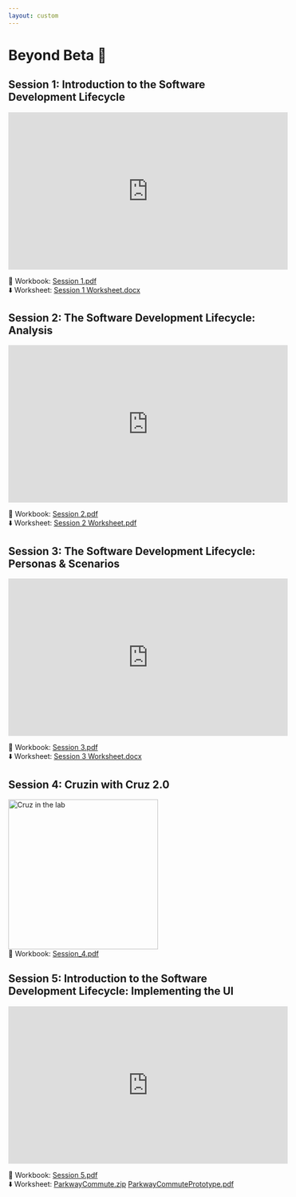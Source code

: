 ```yaml
---
layout: custom
---
```



# Beyond Beta 🧐

## Session 1: Introduction to the Software Development Lifecycle

<iframe width="560" height="315" src="https://www.youtube.com/embed/DRaiQvy-N5g?si=brKtCxd31TY2MprU" title="YouTube video player" frameborder="0" allow="accelerometer; autoplay; clipboard-write; encrypted-media; gyroscope; picture-in-picture; web-share" referrerpolicy="strict-origin-when-cross-origin" allowfullscreen></iframe>

📓 Workbook: [Session 1.pdf](https://wucomputing-tga.github.io/levels/l3/Session_1.pdf)<br>
⬇️ Worksheet: [Session 1 Worksheet.docx](https://wucomputing-tga.github.io/levels/l3/Session_1_Worksheet.docx)

## Session 2: The Software Development Lifecycle: Analysis

<iframe width="560" height="315" src="https://www.youtube.com/embed/A7kWvakZO38?si=z0RhrXhE1ATdX1AM" title="YouTube video player" frameborder="0" allow="accelerometer; autoplay; clipboard-write; encrypted-media; gyroscope; picture-in-picture; web-share" referrerpolicy="strict-origin-when-cross-origin" allowfullscreen></iframe>

📓 Workbook: [Session 2.pdf](https://wucomputing-tga.github.io/levels/l3/Session_2.pdf)<br>
⬇️ Worksheet: [Session 2 Worksheet.pdf](https://wucomputing-tga.github.io/levels/l3/Session_2_Worksheet.pdf)

## Session 3: The Software Development Lifecycle: Personas & Scenarios

<iframe width="560" height="315" src="https://www.youtube.com/embed/f1DYoFBlSRg?si=JjlDQ--p5up5FQEF" title="YouTube video player" frameborder="0" allow="accelerometer; autoplay; clipboard-write; encrypted-media; gyroscope; picture-in-picture; web-share" referrerpolicy="strict-origin-when-cross-origin" allowfullscreen></iframe>

📓 Workbook: [Session 3.pdf](https://wucomputing-tga.github.io/levels/l3/Session_3.pdf)<br>
⬇️ Worksheet: [Session 3 Worksheet.docx](https://wucomputing-tga.github.io/levels/l3/Session_3_Worksheet.docx)

## Session 4: Cruzin with Cruz 2.0

<img src="https://wucomputing-tga.github.io/img/Cruzin_with_Cruz.png" alt="Cruz in the lab" width="300"><br>
📓 Workbook: [Session_4.pdf](https://wucomputing-tga.github.io/levels/Session_4.pdf)

## Session 5: Introduction to the Software Development Lifecycle:​ Implementing the UI

<iframe width="560" height="315" src="https://www.youtube.com/embed/Rpzxr-DplR4?si=umgbcGhJ-Xs3BwAv" title="YouTube video player" frameborder="0" allow="accelerometer; autoplay; clipboard-write; encrypted-media; gyroscope; picture-in-picture; web-share" referrerpolicy="strict-origin-when-cross-origin" allowfullscreen></iframe>

📓 Workbook: [Session 5.pdf](https://wucomputing-tga.github.io/levels/l3/Session_5.pdf)<br>
⬇️ Worksheet: [ParkwayCommute.zip](https://wucomputing-tga.github.io/levels/l3/ParkwayCommute.zip) [ParkwayCommutePrototype.pdf](https://wucomputing-tga.github.io/levels/l3/ParkwayCommutePrototype.pdf)



